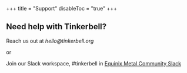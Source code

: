 +++
title = "Support"
disableToc = "true"
+++

## Need help with Tinkerbell?

Reach us out at _hello@tinkerbell.org_

or

Join our Slack workspace, #tinkerbell in [Equinix Metal Community Slack](https://slack.equinixmetal.com)
